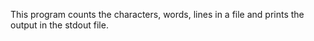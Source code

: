 This program counts the characters, words, lines in a file and prints the output in the stdout file.
